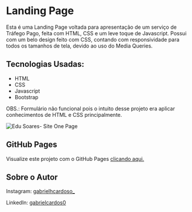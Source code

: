 # Landing Page 

Esta é uma Landing Page voltada para apresentação de um serviço de Tráfego Pago, feita com HTML, CSS e um leve toque de Javascript. Possui com um belo design feito com CSS, contando com responsividade para todos os tamanhos de tela, devido ao uso do Media Queries.

## Tecnologias Usadas:
- HTML
- CSS
- Javascript
- Bootstrap

OBS.: Formulário não funcional pois o intuito desse projeto era aplicar conhecimentos de HTML e CSS principalmente.

![Edu Soares- Site One Page](https://user-images.githubusercontent.com/63206031/146563853-b2f3f54d-5560-44d6-b4c1-fc7c55808c14.png)

## GitHub Pages
Visualize este projeto com o GitHub Pages [clicando aqui.](https://gabrielcarsa.github.io/landingPageTrafegoPago/)

 ## Sobre o Autor
Instagram: [gabrielhcardoso_](https://www.instagram.com/gabrielhcardoso_/)

LinkedIn: [gabrielcardos0](https://www.linkedin.com/in/gabrielcardos0/)

